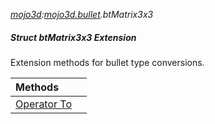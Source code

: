 _[mojo3d](../../modules/mojo3d/mojo3d-module.md):[mojo3d.bullet](../../modules/mojo3d/mojo3d-bullet.md).btMatrix3x3_
##### Struct btMatrix3x3 Extension
Extension methods for bullet type conversions.

| Methods | |
|:---|:---|
| [Operator To](mojo3d-bullet-btmatrix3x3_ext-to_ext.md) |  |
